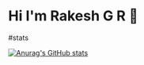# Hi I'm Rakesh G R 👋

#stats

[![Anurag's GitHub stats](https://github-readme-stats.vercel.app/api?username=Rakesh-G-R&show_icons=true)](https://github.com/Rakesh-G-R/github-readme-stats&show_icons=true)
